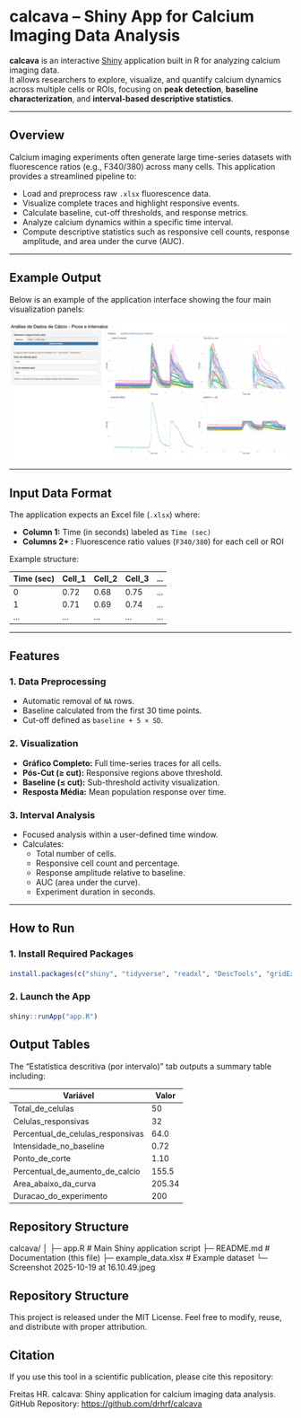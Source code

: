 # calcava – Shiny App for Calcium Imaging Data Analysis

**calcava** is an interactive [Shiny](https://shiny.posit.co/) application built in R for analyzing calcium imaging data.  
It allows researchers to explore, visualize, and quantify calcium dynamics across multiple cells or ROIs, focusing on **peak detection**, **baseline characterization**, and **interval-based descriptive statistics**.

---

## Overview

Calcium imaging experiments often generate large time-series datasets with fluorescence ratios (e.g., F340/380) across many cells. This application provides a streamlined pipeline to:

- Load and preprocess raw `.xlsx` fluorescence data.
- Visualize complete traces and highlight responsive events.
- Calculate baseline, cut-off thresholds, and response metrics.
- Analyze calcium dynamics within a specific time interval.
- Compute descriptive statistics such as responsive cell counts, response amplitude, and area under the curve (AUC).

---

## Example Output

Below is an example of the application interface showing the four main visualization panels:

![Shiny App Screenshot](Screenshot.png)

---

## Input Data Format

The application expects an Excel file (`.xlsx`) where:

- **Column 1:** Time (in seconds) labeled as `Time (sec)`  
- **Columns 2+ :** Fluorescence ratio values (`F340/380`) for each cell or ROI

Example structure:

| Time (sec) | Cell_1 | Cell_2 | Cell_3 | ... |
|------------|--------|--------|--------|-----|
| 0          | 0.72   | 0.68   | 0.75   | ... |
| 1          | 0.71   | 0.69   | 0.74   | ... |
| ...        | ...    | ...    | ...    | ... |

---

## Features

### 1. Data Preprocessing
- Automatic removal of `NA` rows.
- Baseline calculated from the first 30 time points.
- Cut-off defined as `baseline + 5 × SD`.

### 2. Visualization
- **Gráfico Completo:** Full time-series traces for all cells.
- **Pós-Cut (≥ cut):** Responsive regions above threshold.
- **Baseline (≤ cut):** Sub-threshold activity visualization.
- **Resposta Média:** Mean population response over time.

### 3. Interval Analysis
- Focused analysis within a user-defined time window.
- Calculates:
  - Total number of cells.
  - Responsive cell count and percentage.
  - Response amplitude relative to baseline.
  - AUC (area under the curve).
  - Experiment duration in seconds.

---

## How to Run

### 1. Install Required Packages

```R
install.packages(c("shiny", "tidyverse", "readxl", "DescTools", "gridExtra"))
```

### 2. Launch the App

```R
shiny::runApp("app.R")
```

## Output Tables

The “Estatística descritiva (por intervalo)” tab outputs a summary table including:

| Variável                          | Valor |
|-----------------------------------|-------|
| Total_de_celulas                  | 50    |
| Celulas_responsivas               | 32    |
| Percentual_de_celulas_responsivas | 64.0  |
| Intensidade_no_baseline           | 0.72  |
| Ponto_de_corte                    | 1.10  |                           
| Percentual_de_aumento_de_calcio   | 155.5 |                   
| Area_abaixo_da_curva              | 205.34|                
| Duracao_do_experimento            | 200   |        

## Repository Structure

calcava/
│
├─ app.R              # Main Shiny application script
├─ README.md          # Documentation (this file)
├─ example_data.xlsx  # Example dataset
└─ Screenshot 2025-10-19 at 16.10.49.jpeg 

## Repository Structure

This project is released under the MIT License.
Feel free to modify, reuse, and distribute with proper attribution.

## Citation

If you use this tool in a scientific publication, please cite this repository:

Freitas HR. calcava: Shiny application for calcium imaging data analysis. GitHub Repository: https://github.com/drhrf/calcava

